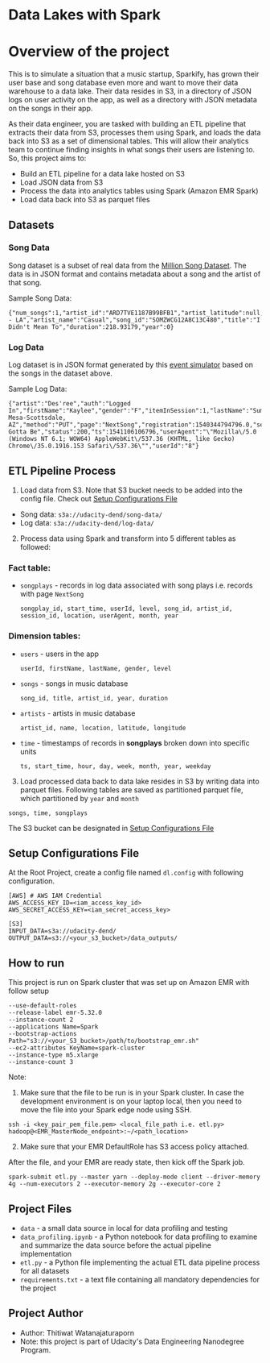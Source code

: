 # Data Lakes with Spark

# Overview of the project
This is to simulate a situation that a music startup, Sparkify, has grown their user base and song database even more and want to move their data warehouse to a data lake. Their data resides in S3, in a directory of JSON logs on user activity on the app, as well as a directory with JSON metadata on the songs in their app.

As their data engineer, you are tasked with building an ETL pipeline that extracts their data from S3, processes them using Spark, and loads the data back into S3 as a set of dimensional tables. This will allow their analytics team to continue finding insights in what songs their users are listening to. So, this project aims to:

- Build an ETL pipeline for a data lake hosted on S3
- Load JSON data from S3
- Process the data into analytics tables using Spark (Amazon EMR Spark)
- Load data back into S3 as parquet files

## **Datasets**

### **Song Data**
Song dataset is a subset of real data from the [Million Song Dataset](http://millionsongdataset.com/). The data is in JSON format and contains metadata about a song and the artist of that song.

Sample Song Data:
```
{"num_songs":1,"artist_id":"ARD7TVE1187B99BFB1","artist_latitude":null,"artist_longitude":null,"artist_location":"California - LA","artist_name":"Casual","song_id":"SOMZWCG12A8C13C480","title":"I Didn't Mean To","duration":218.93179,"year":0}
```
### **Log Data**
Log dataset is in JSON format generated by this [event simulator](https://github.com/Interana/eventsim) based on the songs in the dataset above.

Sample Log Data:
```
{"artist":"Des'ree","auth":"Logged In","firstName":"Kaylee","gender":"F","itemInSession":1,"lastName":"Summers","length":246.30812,"level":"free","location":"Phoenix-Mesa-Scottsdale, AZ","method":"PUT","page":"NextSong","registration":1540344794796.0,"sessionId":139,"song":"You Gotta Be","status":200,"ts":1541106106796,"userAgent":"\"Mozilla\/5.0 (Windows NT 6.1; WOW64) AppleWebKit\/537.36 (KHTML, like Gecko) Chrome\/35.0.1916.153 Safari\/537.36\"","userId":"8"}
```

## ETL Pipeline Process
1. Load data from S3. Note that S3 bucket needs to be added into the config file. Check out [Setup Configurations File](#setup-configurations-file)
- Song data: `s3a://udacity-dend/song-data/`
- Log data: `s3a://udacity-dend/log-data/`

2. Process data using Spark and transform into 5 different tables as followed:
### Fact table:
- `songplays` - records in log data associated with song plays i.e. records with page `NextSong`
  
  ```
  songplay_id, start_time, userId, level, song_id, artist_id, session_id, location, userAgent, month, year
  ```
### Dimension tables:
- `users` - users in the app

  ```
  userId, firstName, lastName, gender, level
  ```
  
- `songs` - songs in music database
  
  ```
  song_id, title, artist_id, year, duration
  ```
  
- `artists` - artists in music database
  
  ```
  artist_id, name, location, latitude, longitude
  ```
  
- `time` - timestamps of records in <strong>songplays</strong> broken down into specific units
  
  ```
  ts, start_time, hour, day, week, month, year, weekday
  ```
  
3. Load processed data back to data lake resides in S3 by writing data into parquet files. Following tables are saved as partitioned parquet file, which partitioned by `year` and `month`
```
songs, time, songplays
```
The S3 bucket can be designated in [Setup Configurations File]((#setup-configurations-file))

## **Setup Configurations File**
At the Root Project, create a config file named `dl.config` with following configuration.

    [AWS] # AWS IAM Credential
    AWS_ACCESS_KEY_ID=<iam_access_key_id>
    AWS_SECRET_ACCESS_KEY=<iam_secret_access_key>
  
    [S3]
    INPUT_DATA=s3a://udacity-dend/
    OUTPUT_DATA=s3://<your_s3_bucket>/data_outputs/
 
## How to run
This project is run on Spark cluster that was set up on Amazon EMR with follow setup
    
    --use-default-roles  
    --release-label emr-5.32.0 
    --instance-count 2 
    --applications Name=Spark 
    --bootstrap-actions Path="s3://<your_S3_bucket>/path/to/bootstrap_emr.sh" 
    --ec2-attributes KeyName=spark-cluster 
    --instance-type m5.xlarge 
    --instance-count 3 

Note:
1. Make sure that the file to be run is in your Spark cluster. In case the development environment is on your laptop local, then you need to move the file into your Spark edge node using SSH.
```
ssh -i <key_pair_pem_file.pem> <local_file_path i.e. etl.py> hadoop@<EMR_MasterNode_endpoint>:~/<path_location>
```
2. Make sure that your EMR DefaultRole has S3 access policy attached.

After the file, and your EMR are ready state, then kick off the Spark job.
```
spark-submit etl.py --master yarn --deploy-mode client --driver-memory 4g --num-executors 2 --executor-memory 2g --executor-core 2
```

## **Project Files**
- `data` - a small data source in local for data profiling and testing
- `data_profiling.ipynb` - a Python notebook for data profiling to examine and summarize the data source before the actual pipeline implementation
- `etl.py` - a Python file implementing the actual ETL data pipeline process for all datasets
- `requirements.txt` - a text file containing all mandatory dependencies for the project


## **Project Author**
- Author: Thitiwat Watanajaturaporn 
- Note: this project is part of Udacity's Data Engineering Nanodegree Program.
